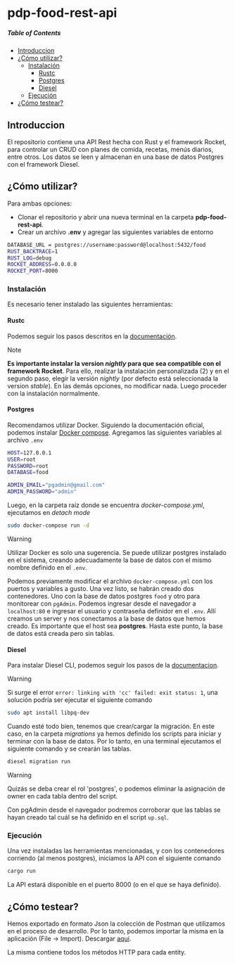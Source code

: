 # pdp-food-rest-api

##### Table of Contents  
- [Introduccion](#introduccion)  
- [¿Cómo utilizar?](#como-utilizar)
  - [Instalación](#instalacion)
    - [Rustc](#rustc)
    - [Postgres](#postgres)
    - [Diesel](#diesel)
  - [Ejecución](#ejecucion)
- [¿Cómo testear?](#como-testear)


## Introduccion
El repositorio contiene una API Rest hecha con Rust y el framework Rocket, para controlar un CRUD con planes de comida, recetas, menús diarios, entre otros. Los datos se leen y almacenan en una base de datos Postgres con el framework Diesel. 

## ¿Cómo utilizar?
Para ambas opciones:
- Clonar el repositorio y abrir una nueva terminal en la carpeta **pdp-food-rest-api**.
- Crear un archivo **.env** y agregar las siguientes variables de entorno
```bash
DATABASE_URL = postgres://username:password@localhost:5432/food
RUST_BACKTRACE=1
RUST_LOG=debug
ROCKET_ADDRESS=0.0.0.0
ROCKET_PORT=8000
```

### Instalación
Es necesario tener instalado las siguientes herramientas:

#### Rustc
Podemos seguir los pasos descritos en la [documentación](https://www.rust-lang.org/tools/install). 
> [!NOTE]
> **Es importante instalar la version _nightly_ para que sea compatible con el framework Rocket**. Para ello, realizar la instalación personalizada (2) y en el segundo paso, elegir la versión _nightly_ (por defecto está seleccionada la version _stable_). En las demás opciones, no modificar nada. Luego proceder con la instalación normalmente.

#### Postgres
Recomendamos utilizar Docker. Siguiendo la documentación oficial, podemos instalar [Docker compose](https://docs.docker.com/compose/install/linux/). Agregamos las siguientes variables al archivo `.env`

```bash
HOST=127.0.0.1
USER=root
PASSWORD=root
DATABASE=food

ADMIN_EMAIL="pgadmin@gmail.com"
ADMIN_PASSWORD="admin"
```

Luego, en la carpeta raíz donde se encuentra _docker-compose.yml_, ejecutamos en _detach mode_

```bash
sudo docker-compose run -d 
```
> [!WARNING]
> Utilizar Docker es solo una sugerencia. Se puede utilizar postgres instalado en el sistema, creando adecuadamente la base de datos con el mismo nombre definido en el `.env`.

Podemos previamente modificar el archivo `docker-compose.yml` con los puertos y variables a gusto. Una vez listo, se habrán creado dos contenedores.
Uno con la base de datos postgres `food` y otro para monitorear con `pgAdmin`. Podemos ingresar desde el navegador a `localhost:80` e ingresar el usuario y contraseña definidor en el `.env`. Allí creamos un server y nos conectamos a la base de datos que hemos creado. Es importante que el host sea **postgres**. 
Hasta este punto, la base de datos está creada pero sin tablas. 

#### Diesel
Para instalar Diesel CLI, podemos seguir los pasos de la [documentacion](https://diesel.rs/guides/getting-started).

> [!WARNING]
> Si surge el error `error: linking with 'cc' failed: exit status: 1`, una solución podría ser ejecutar el siguiente comando 
> ```bash
> sudo apt install libpq-dev
> ```

Cuando esté todo bien, tenemos que crear/cargar la migración. En este caso, en la carpeta _migrations_ ya hemos definido los scripts para iniciar y terminar con la base de datos. Por lo tanto, en una terminal ejecutamos el siguiente comando y se crearán las tablas.


```bash
diesel migration run
```

> [!WARNING]
> Quizás se deba crear el rol 'postgres', o podemos eliminar la asignación de owner en cada tabla dentro del script.

Con pgAdmin desde el navegador podremos corroborar que las tablas se hayan creado tal cuál se ha definido en el script `up.sql`.

### Ejecución
Una vez instaladas las herramientas mencionadas, y con los contenedores corriendo (al menos postgres), iniciamos la API con el siguiente comando

```bash
cargo run
```

La API estará disponible en el puerto 8000 (o en el que se haya definido). 

## ¿Cómo testear?
Hemos exportado en formato Json la colección de Postman que utilizamos en el proceso de desarrollo. Por lo tanto, podemos importar la misma en la aplicación (File -> Import). Descargar [aquí](https://github.com/ginos1998/pdp-food-rest-api/blob/develop/test-api/postman/pdp-food-rest-api.postman_collection.json).

La misma contiene todos los métodos HTTP para cada entity.
